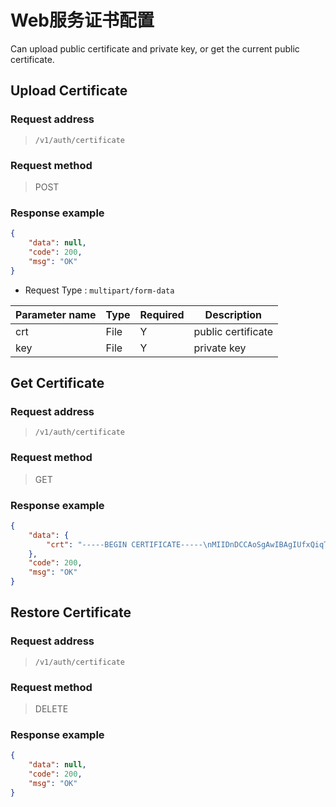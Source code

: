 # Web服务证书配置

Can upload public certificate and private key, or get the current public certificate.

## Upload Certificate

### Request address

> `/v1/auth/certificate`

### Request method

> POST


### Response example

```json
{
    "data": null,
    "code": 200,
    "msg": "OK"
}
```

- Request Type : `multipart/form-data`

| Parameter name  | Type | Required | Description                    |
| ---- | ---- | ---- | -------- |
| crt  | File | Y    | public certificate     |
| key  | File | Y    | private key     |

## Get Certificate

### Request address

> `/v1/auth/certificate`

### Request method

> GET 

### Response example

```json
{
    "data": {
        "crt": "-----BEGIN CERTIFICATE-----\nMIIDnDCCAoSgAwIBAgIUfxQiqTnx5fvKoYXB94I4Xgudud8wDQYJKoZIhvcNAQEL\nBQAweDELMAkGA1UEBhMCWFgxDDAKBgNVBAgMA04vQTEMMAoGA1UEBwwDTi9BMSAw\nHgYDVQQKDBdTZWxmLXNpZ25lZCBjZXJ0aWZpY2F0ZTErMCkGA1UEAwwiMTIwLjAu\nMC4xOiBTZWxmLXNpZ25lZCBjZXJ0aWZpY2F0ZTAeFw0yMjExMzAxNjUyNDRaFw0y\nMzExMzAxNjUyNDRaMHgxCzAJBgNVBAYTAlhYMQwwCgYDVQQIDANOL0ExDDAKBgNV\nBAcMA04vQTEgMB4GA1UECgwXU2VsZi1zaWduZWQgY2VydGlmaWNhdGUxKzApBgNV\nBAMMIjEyMC4wLjAuMTogU2VsZi1zaWduZWQgY2VydGlmaWNhdGUwggEiMA0GCSqG\nSIb3DQEBAQUAA4IBDwAwggEKAoIBAQDIsaCt8EtnICPUVSu/0/Pp6/5apsjIttp+\nGReHBa9Pmc8f6ib/cEe460eK+6Vvqmif8tu6SoOnRw3CRWhUkH9i+5x2GsJAK+zH\njIWmE777sdCoNNUOGoVqfc7x3FZxpcIOVkiNB38qYz79so7NoYCk2Nv/71vTO3aR\nyVD/pd7NMN2QiNcZtX4Hz2Ci08J/Dkj1H4+S1FzglPM6fSZ57u1ZNAMHlF2b/lxO\n8vPnKBzS9IIm2tlRmApQTjcDN0Tk2qyQoEUILupnSRlwZnxvvYYkox9sFi9GG5FH\nwddEyV0QTEGHhBYZw1L7xsnEKYmWkFtLryqNeqi7rgbJqQKQDeY7AgMBAAGjHjAc\nMBoGA1UdEQQTMBGCCWxvY2FsaG9zdIcEfwAAATANBgkqhkiG9w0BAQsFAAOCAQEA\no12hG+LNEqD4WYzuv5gtVQxlSx6iuU6AjZnivyFUTN2tN7BrRhl2p14QVt4rYTs2\npbQ9fSOwnjsUKTTlyW6CUIrTBfUnDploqNiuNrtDIMTdU+Ekh18EC77sfFX5tGNX\n/WfW+OvOofUScbYsiuTKo15EwvV16g0GuSazRiH9DA/Avd4kv+yp8swn8oRYxIuR\nUwpD2pSzfHQB1OR4zXfZq0RMrnAeXwrG7odVIJMVOwsYQIJE8bPJphQt9KuyTZ7q\nyl6o7VNgROCsd4Wk1swTKzNOKde+z9+qvV4EcRcihxqaeEoSkjVNs2eOxOIIO5YT\ny7dpDXo/oPYIRU2fdQ27zQ==\n-----END CERTIFICATE-----\n"
    },
    "code": 200,
    "msg": "OK"
}
```

## Restore Certificate

### Request address

> `/v1/auth/certificate`

### Request method

> DELETE 

### Response example
```json
{
    "data": null,
    "code": 200,
    "msg": "OK"
}
```